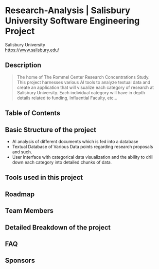 # Research-Analysis | Salisbury University Software Engineering Project

Salisbury University  
https://www.salisbury.edu/ 

## Description
> The home of The Rommel Center Research Concentrations Study. This project harnesses various AI tools to analyze textual data and create an application that will visualize each category of research at Salisbury University. Each individual category will have in depth details related to funding, Influential Faculty, etc...

## Table of Contents

## Basic Structure of the project
- AI analysis of different documents which is fed into a database
- Textual Database of Various Data points regarding research proposals and such.
- User Interface with categorical data visualization and the ability to drill down each category into detailed chunks of data.

## Tools used in this project

## Roadmap

## Team Members

## Detailed Breakdown of the project

## FAQ

## Sponsors
